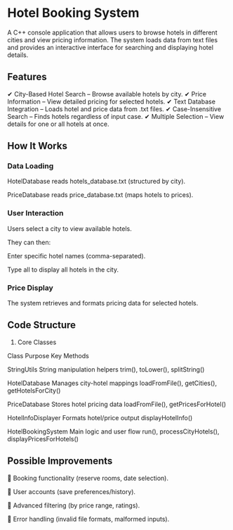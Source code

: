 # Hotel Booking System

A C++ console application that allows users to browse hotels in different cities and view pricing information. The system loads data from text files and provides an interactive interface for searching and displaying hotel details.

## Features
✔ City-Based Hotel Search – Browse available hotels by city.
✔ Price Information – View detailed pricing for selected hotels.
✔ Text Database Integration – Loads hotel and price data from .txt files.
✔ Case-Insensitive Search – Finds hotels regardless of input case.
✔ Multiple Selection – View details for one or all hotels at once.

## How It Works

### Data Loading

HotelDatabase reads hotels_database.txt (structured by city).

PriceDatabase reads price_database.txt (maps hotels to prices).

### User Interaction

Users select a city to view available hotels.

They can then:

Enter specific hotel names (comma-separated).

Type all to display all hotels in the city.

### Price Display

The system retrieves and formats pricing data for selected hotels.

## Code Structure

1. Core Classes

Class	Purpose	Key Methods

StringUtils	String manipulation helpers	trim(), toLower(), splitString()

HotelDatabase	Manages city-hotel mappings	loadFromFile(), getCities(), getHotelsForCity()

PriceDatabase	Stores hotel pricing data	loadFromFile(), getPricesForHotel()

HotelInfoDisplayer	Formats hotel/price output	displayHotelInfo()

HotelBookingSystem	Main logic and user flow	run(), processCityHotels(), displayPricesForHotels()

## Possible Improvements

🔹 Booking functionality (reserve rooms, date selection).

🔹 User accounts (save preferences/history).

🔹 Advanced filtering (by price range, ratings).

🔹 Error handling (invalid file formats, malformed inputs).
